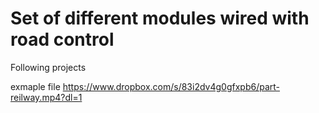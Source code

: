 # Set of different modules wired with road control

Following projects

exmaple file https://www.dropbox.com/s/83i2dv4g0gfxpb6/part-reilway.mp4?dl=1